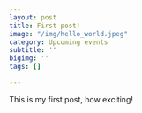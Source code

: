 ```yaml
---
layout: post
title: First post!
image: "/img/hello_world.jpeg"
category: Upcoming events
subtitle: ''
bigimg: ''
tags: []

---
```

This is my first post, how exciting!